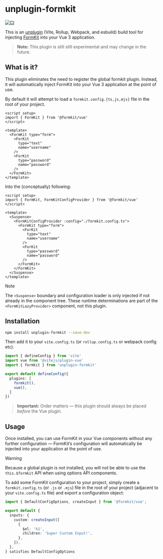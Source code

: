 # unplugin-formkit

[![CI](https://github.com/formkit/unplugin-formkit/actions/workflows/ci.yml/badge.svg)](https://github.com/formkit/unplugin-formkit/actions/workflows/ci.yml)

This is an [unplugin](https://github.com/unjs/unplugin) (Vite, Rollup, Webpack, and esbuild) build tool for injecting [FormKit](https://formkit.com) into your Vue 3 application.

> **Note:** This plugin is still still experimental and may change in the future.

## What is it?

This plugin eliminates the need to register the global formkit plugin. Instead, it will automatically inject FormKit into your Vue 3 application at the point of use.

By default it will attempt to load a `formkit.config.{ts,js,mjs}` file in the root of your project.

```vue
<script setup>
import { FormKit } from '@formkit/vue'
</script>

<template>
  <FormKit type="form">
    <ForKit
      type="text"
      name="username"
    />
    <ForKit
      type="password"
      name="password"
    />
  </FormKit>
</template>
```

Into the (conceptually) following:


```vue
<script setup>
import { FormKit, FormKitConfigProvider } from '@formkit/vue'
</script>

<template>
  <Suspense>
    <FormKitConfigProvider :config="./formkit.config.ts">
      <FormKit type="form">
        <ForKit
          type="text"
          name="username"
        />
        <ForKit
          type="password"
          name="password"
        />
      </FormKit>
    </FormKit>
  </Suspense>
</template>
```

> [!NOTE]
> The `<Suspense>` boundary and configuration loader is only injected if not already in the component tree. These runtime determinations are part of the `<FormKitLazyProvider>` component, not this plugin.


## Installation

```bash
npm install unplugin-formkit --save-dev
```

Then add it to your `vite.config.ts` (or `rollup.config.ts` or webpack config etc).

```ts
import { defineConfig } from 'vite'
import vue from '@vitejs/plugin-vue'
import { formkit } from 'unplugin-formkit'

export default defineConfig({
  plugins: [
    formkit(),
    vue(),
  ]
})
```

> **Important:** Order matters — this plugin should always be placed *before* the Vue plugin.

## Usage

Once installed, you can use FormKit in your Vue components without any further configuration — FormKit’s configuration will automatically be injected into your application at the point of use.

> [!WARNING]  
> Because a global plugin is not installed, you will not be able to use the `this.$formkit` API when using options API components.

To add some FormKit configuration to your project, simply create a `formkit.config.ts` (or `.js` or `.mjs`) file in the root of your project (adjacent to your `vite.config.ts` file) and export a configuration object:

```ts
import { DefaultConfigOptions, createInput } from '@formkit/vue';

export default {
  inputs: {
    custom: createInput([
      {
        $el: 'h1',
        children: 'Super Custom Input!',
      },
    ]),
  },
} satisfies DefaultConfigOptions
```


